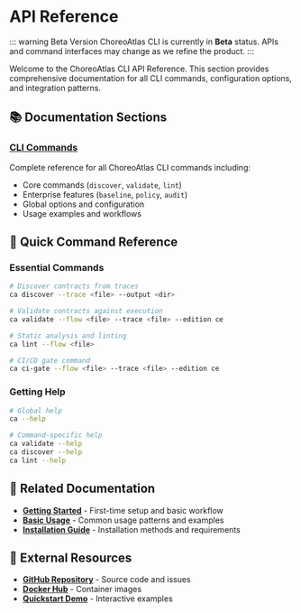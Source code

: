 # API Reference

::: warning Beta Version
ChoreoAtlas CLI is currently in **Beta** status. APIs and command interfaces may change as we refine the product.
:::

Welcome to the ChoreoAtlas CLI API Reference. This section provides comprehensive documentation for all CLI commands, configuration options, and integration patterns.

## 📚 Documentation Sections

### [CLI Commands](/api/cli-commands)
Complete reference for all ChoreoAtlas CLI commands including:
- Core commands (`discover`, `validate`, `lint`)
- Enterprise features (`baseline`, `policy`, `audit`)
- Global options and configuration
- Usage examples and workflows

## 🚀 Quick Command Reference

### Essential Commands
```bash
# Discover contracts from traces
ca discover --trace <file> --output <dir>

# Validate contracts against execution
ca validate --flow <file> --trace <file> --edition ce

# Static analysis and linting
ca lint --flow <file>

# CI/CD gate command
ca ci-gate --flow <file> --trace <file> --edition ce
```

### Getting Help
```bash
# Global help
ca --help

# Command-specific help
ca validate --help
ca discover --help
ca lint --help
```

## 📖 Related Documentation

- **[Getting Started](/guide/getting-started)** - First-time setup and basic workflow
- **[Basic Usage](/guide/basic-usage)** - Common usage patterns and examples
- **[Installation Guide](/guide/installation)** - Installation methods and requirements

## 🔗 External Resources

- **[GitHub Repository](https://github.com/choreoatlas2025/cli)** - Source code and issues
- **[Docker Hub](https://hub.docker.com/u/choreoatlas)** - Container images
- **[Quickstart Demo](https://github.com/choreoatlas2025/quickstart-demo)** - Interactive examples